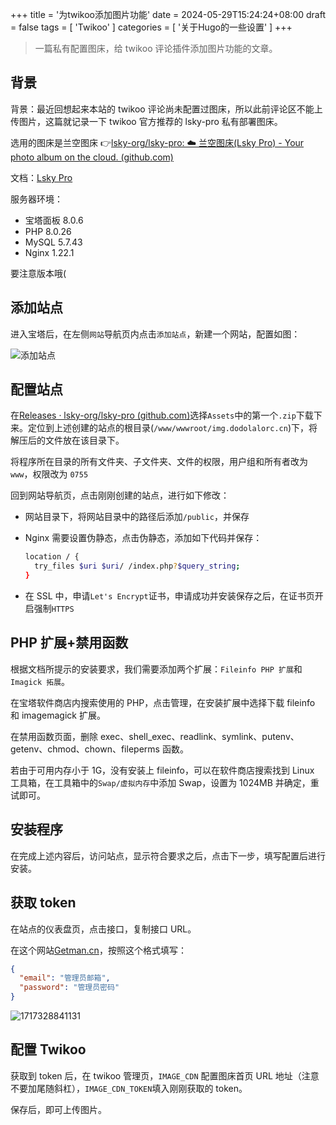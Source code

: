 +++
title = '为twikoo添加图片功能'
date = 2024-05-29T15:24:24+08:00
draft = false
tags = [
  'Twikoo'
]
categories = [
    '关于Hugo的一些设置'
]
+++

> 一篇私有配置图床，给 twikoo 评论插件添加图片功能的文章。

## 背景

背景：最近回想起来本站的 twikoo 评论尚未配置过图床，所以此前评论区不能上传图片，这篇就记录一下 twikoo 官方推荐的 lsky-pro 私有部署图床。

选用的图床是兰空图床 👉[lsky-org/lsky-pro: ☁️ 兰空图床(Lsky Pro) - Your photo album on the cloud. (github.com)](https://github.com/lsky-org/lsky-pro)

文档：[Lsky Pro](https://docs.lsky.pro/)

服务器环境：

- 宝塔面板 8.0.6
- PHP 8.0.26
- MySQL 5.7.43
- Nginx 1.22.1

要注意版本哦(

## 添加站点

进入宝塔后，在左侧`网站`导航页内点击`添加站点`，新建一个网站，配置如图：

![添加站点](https://cdn.jsdelivr.net/gh/dodolalorc/dodolaPicBed/image-20240529160531123.png)

## 配置站点

在[Releases · lsky-org/lsky-pro (github.com)](https://github.com/lsky-org/lsky-pro/releases)选择`Assets`中的第一个`.zip`下载下来。定位到上述创建的站点的根目录(`/www/wwwroot/img.dodolalorc.cn`)下，将解压后的文件放在该目录下。

将程序所在目录的所有文件夹、子文件夹、文件的权限，用户组和所有者改为 `www`，权限改为 `0755`

回到网站导航页，点击刚刚创建的站点，进行如下修改：

- 网站目录下，将网站目录中的路径后添加`/public`，并保存

- Nginx 需要设置伪静态，点击伪静态，添加如下代码并保存：

  ```bash
  location / {
    try_files $uri $uri/ /index.php?$query_string;
  }
  ```

- 在 SSL 中，申请`Let's Encrypt`证书，申请成功并安装保存之后，在证书页开启强制`HTTPS`

## PHP 扩展+禁用函数

根据文档所提示的安装要求，我们需要添加两个扩展：`Fileinfo PHP 扩展`和`Imagick 拓展`。

在宝塔软件商店内搜索使用的 PHP，点击管理，在安装扩展中选择下载 fileinfo 和 imagemagick 扩展。

在禁用函数页面，删除 exec、shell_exec、readlink、symlink、putenv、getenv、chmod、chown、fileperms 函数。

若由于可用内存小于 1G，没有安装上 fileinfo，可以在软件商店搜索找到 Linux 工具箱，在工具箱中的`Swap/虚拟内存`中添加 Swap，设置为 1024MB 并确定，重试即可。

## 安装程序

在完成上述内容后，访问站点，显示符合要求之后，点击下一步，填写配置后进行安装。

## 获取 token

在站点的仪表盘页，点击接口，复制接口 URL。

在这个网站[Getman.cn](https://getman.cn/)，按照这个格式填写：

```json
{
  "email": "管理员邮箱",
  "password": "管理员密码"
}
```

![1717328841131](https://cdn.jsdelivr.net/gh/dodolalorc/dodolaPicBed/1717328841131.png)

## 配置 Twikoo

获取到 token 后，在 twikoo 管理页，`IMAGE_CDN` 配置图床首页 URL 地址（注意不要加尾随斜杠），`IMAGE_CDN_TOKEN`填入刚刚获取的 token。

保存后，即可上传图片。
